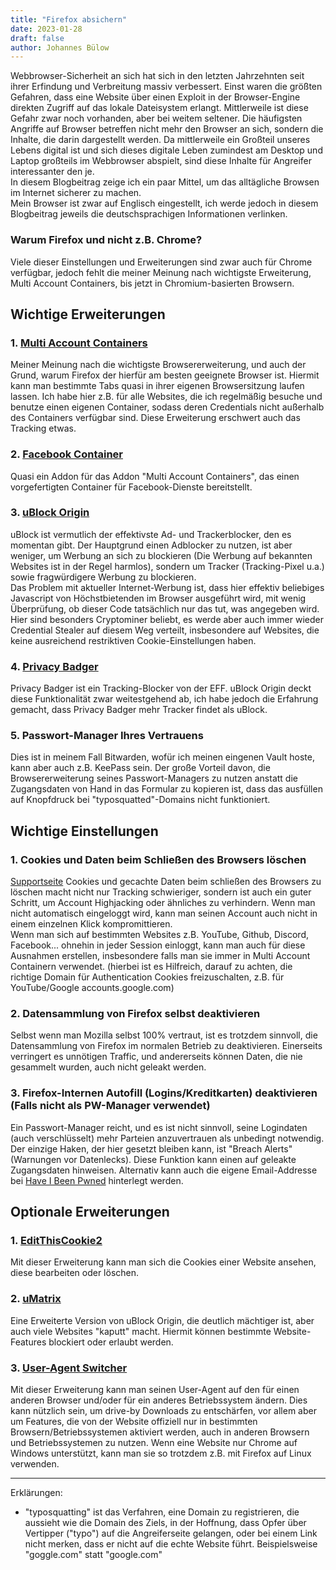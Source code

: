 ```yaml
---
title: "Firefox absichern"
date: 2023-01-28
draft: false
author: Johannes Bülow
---
```


Webbrowser-Sicherheit an sich hat sich in den letzten Jahrzehnten seit ihrer Erfindung und Verbreitung massiv
verbessert.  Einst waren die größten Gefahren, dass eine Website über einen Exploit in der Browser-Engine direkten
Zugriff auf das lokale Dateisystem erlangt.  Mittlerweile ist diese Gefahr zwar noch vorhanden, aber bei weitem
seltener. Die häufigsten Angriffe auf Browser betreffen nicht mehr den Browser an sich, sondern die Inhalte, die darin
dargestellt werden.  Da mittlerweile ein Großteil unseres Lebens digital ist und sich dieses digitale Leben zumindest am
Desktop und Laptop großteils im Webbrowser abspielt, sind diese Inhalte für Angreifer interessanter den je.  
In diesem Blogbeitrag zeige ich ein paar Mittel, um das alltägliche Browsen im Internet sicherer zu machen.  
Mein Browser ist zwar auf Englisch eingestellt, ich werde jedoch in diesem Blogbeitrag jeweils die deutschsprachigen
Informationen verlinken.

### Warum Firefox und nicht z.B. Chrome?
Viele dieser Einstellungen und Erweiterungen sind zwar auch für Chrome verfügbar, jedoch fehlt die meiner Meinung nach
wichtigste Erweiterung, Multi Account Containers, bis jetzt in Chromium-basierten Browsern.

## Wichtige Erweiterungen
### 1. [Multi Account Containers](https://addons.mozilla.org/de-DE/firefox/addon/multi-account-containers/)
Meiner Meinung nach die wichtigste Browsererweiterung, und auch der Grund, warum Firefox der hierfür am besten geeignete
Browser ist. Hiermit kann man bestimmte Tabs quasi in ihrer eigenen Browsersitzung laufen lassen. Ich habe hier z.B. für
alle Websites, die ich regelmäßig besuche und benutze einen eigenen Container, sodass deren Credentials nicht außerhalb
des Containers verfügbar sind. Diese Erweiterung erschwert auch das Tracking etwas.
### 2. [Facebook Container](https://addons.mozilla.org/de-DE/firefox/addon/facebook-container/)
Quasi ein Addon für das Addon "Multi Account Containers", das einen vorgefertigten Container für Facebook-Dienste
bereitstellt.
### 3. [uBlock Origin](https://addons.mozilla.org/de-DE/firefox/addon/ublock-origin/)
uBlock ist vermutlich der effektivste Ad- und Trackerblocker, den es momentan gibt. Der Hauptgrund einen Adblocker zu
nutzen, ist aber weniger, um Werbung an sich zu blockieren (Die Werbung auf bekannten Websites ist in der Regel
harmlos), sondern um Tracker (Tracking-Pixel u.a.) sowie fragwürdigere Werbung zu blockieren.  
Das Problem mit aktueller Internet-Werbung ist, dass hier effektiv beliebiges Javascript von Höchstbietenden im Browser
ausgeführt wird, mit wenig Überprüfung, ob dieser Code tatsächlich nur das tut, was angegeben wird. Hier sind besonders
Cryptominer beliebt, es werde aber auch immer wieder Credential Stealer auf diesem Weg verteilt, insbesondere auf
Websites, die keine ausreichend restriktiven Cookie-Einstellungen haben. 
### 4. [Privacy Badger](https://addons.mozilla.org/de-DE/firefox/addon/privacy-badger17/)
Privacy Badger ist ein Tracking-Blocker von der EFF. uBlock Origin deckt diese Funktionalität zwar weitestgehend ab, ich
habe jedoch die Erfahrung gemacht, dass Privacy Badger mehr Tracker findet als uBlock.
### 5. Passwort-Manager Ihres Vertrauens
Dies ist in meinem Fall Bitwarden, wofür ich meinen eingenen Vault hoste, kann aber auch z.B. KeePass sein. Der große
Vorteil davon, die Browsererweiterung seines Passwort-Managers zu nutzen anstatt die Zugangsdaten von Hand in das
Formular zu kopieren ist, dass das ausfüllen auf Knopfdruck bei "typosquatted"-Domains nicht funktioniert.

## Wichtige Einstellungen
### 1. Cookies und Daten beim Schließen des Browsers löschen
[Supportseite](https://support.mozilla.org/de/kb/webseitendaten-einige-websites-mochten-dateien-auf)
Cookies und gecachte Daten beim schließen des Browsers zu löschen macht nicht nur Tracking schwieriger, sondern
ist auch ein guter Schritt, um Account Highjacking oder ähnliches zu verhindern. Wenn man nicht automatisch eingeloggt
wird, kann man seinen Account auch nicht in einem einzelnen Klick kompromittieren.  
Wenn man sich auf bestimmten Websites z.B. YouTube, Github, Discord, Facebook... ohnehin in jeder Session einloggt, kann
man auch für diese Ausnahmen erstellen, insbesondere falls man sie immer in Multi Account Containern verwendet.
(hierbei ist es Hilfreich, darauf zu achten, die richtige Domain für Authentication Cookies freizuschalten, 
z.B. für YouTube/Google accounts.google.com)

### 2. Datensammlung von Firefox selbst deaktivieren
Selbst wenn man Mozilla selbst 100% vertraut, ist es trotzdem sinnvoll, die Datensammlung von Firefox im normalen
Betrieb zu deaktivieren. Einerseits verringert es unnötigen Traffic, und andererseits können Daten, die nie gesammelt
wurden, auch nicht geleakt werden.

### 3. Firefox-Internen Autofill (Logins/Kreditkarten) deaktivieren (Falls nicht als PW-Manager verwendet)
Ein Passwort-Manager reicht, und es ist nicht sinnvoll, seine Logindaten (auch verschlüsselt) mehr Parteien
anzuvertrauen als unbedingt notwendig.
Der einzige Haken, der hier gesetzt bleiben kann, ist "Breach Alerts" (Warnungen vor Datenlecks). Diese Funktion kann
einen auf geleakte Zugangsdaten hinweisen. Alternativ kann auch die eigene Email-Addresse bei 
[Have I Been Pwned](https://haveibeenpwned.com/) hinterlegt werden.

## Optionale Erweiterungen
### 1. [EditThisCookie2](https://addons.mozilla.org/de/firefox/addon/etc2/)
Mit dieser Erweiterung kann man sich die Cookies einer Website ansehen, diese bearbeiten oder löschen.
### 2. [uMatrix](https://addons.mozilla.org/de/firefox/addon/umatrix/)
Eine Erweiterte Version von uBlock Origin, die deutlich mächtiger ist, aber auch viele Websites "kaputt" macht. Hiermit
können bestimmte Website-Features blockiert oder erlaubt werden.
### 3. [User-Agent Switcher](https://addons.mozilla.org/de/firefox/addon/user-agent-string-switcher/)
Mit dieser Erweiterung kann man seinen User-Agent auf den für einen anderen Browser und/oder für ein anderes
Betriebssystem ändern. Dies kann nützlich sein, um drive-by Downloads zu entschärfen, vor allem aber um Features, die
von der Website offiziell nur in bestimmten Browsern/Betriebssystemen aktiviert werden, auch in anderen Browsern und
Betriebssystemen zu nutzen. Wenn eine Website nur Chrome auf Windows unterstützt, kann man sie so trotzdem z.B. mit Firefox
auf Linux verwenden.



-------------------
Erklärungen:  
* "typosquatting" ist das Verfahren, eine Domain zu registrieren, die aussieht wie die Domain des Ziels, in der
  Hoffnung, dass Opfer über Vertipper ("typo") auf die Angreiferseite gelangen, oder bei einem Link nicht merken,
  dass er nicht auf die echte Website führt. Beispielsweise "goggle.com" statt "google.com"


<!-- vim: set wrap linebreak tw=120 -->

